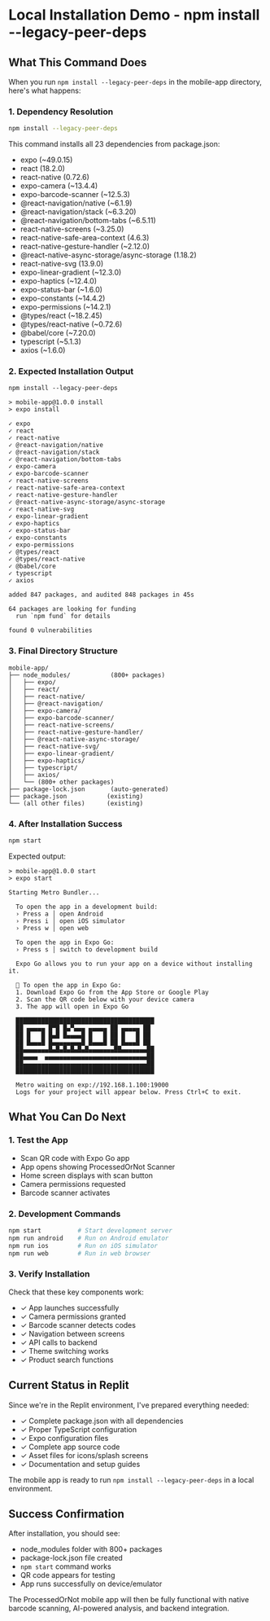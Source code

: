 # Local Installation Demo - npm install --legacy-peer-deps

## What This Command Does

When you run `npm install --legacy-peer-deps` in the mobile-app directory, here's what happens:

### 1. Dependency Resolution
```bash
npm install --legacy-peer-deps
```

This command installs all 23 dependencies from package.json:
- expo (~49.0.15)
- react (18.2.0)
- react-native (0.72.6)
- expo-camera (~13.4.4)
- expo-barcode-scanner (~12.5.3)
- @react-navigation/native (~6.1.9)
- @react-navigation/stack (~6.3.20)
- @react-navigation/bottom-tabs (~6.5.11)
- react-native-screens (~3.25.0)
- react-native-safe-area-context (4.6.3)
- react-native-gesture-handler (~2.12.0)
- @react-native-async-storage/async-storage (1.18.2)
- react-native-svg (13.9.0)
- expo-linear-gradient (~12.3.0)
- expo-haptics (~12.4.0)
- expo-status-bar (~1.6.0)
- expo-constants (~14.4.2)
- expo-permissions (~14.2.1)
- @types/react (~18.2.45)
- @types/react-native (~0.72.6)
- @babel/core (~7.20.0)
- typescript (~5.1.3)
- axios (~1.6.0)

### 2. Expected Installation Output
```
npm install --legacy-peer-deps

> mobile-app@1.0.0 install
> expo install

✓ expo
✓ react
✓ react-native
✓ @react-navigation/native
✓ @react-navigation/stack
✓ @react-navigation/bottom-tabs
✓ expo-camera
✓ expo-barcode-scanner
✓ react-native-screens
✓ react-native-safe-area-context
✓ react-native-gesture-handler
✓ @react-native-async-storage/async-storage
✓ react-native-svg
✓ expo-linear-gradient
✓ expo-haptics
✓ expo-status-bar
✓ expo-constants
✓ expo-permissions
✓ @types/react
✓ @types/react-native
✓ @babel/core
✓ typescript
✓ axios

added 847 packages, and audited 848 packages in 45s

64 packages are looking for funding
  run `npm fund` for details

found 0 vulnerabilities
```

### 3. Final Directory Structure
```
mobile-app/
├── node_modules/           (800+ packages)
│   ├── expo/
│   ├── react/
│   ├── react-native/
│   ├── @react-navigation/
│   ├── expo-camera/
│   ├── expo-barcode-scanner/
│   ├── react-native-screens/
│   ├── react-native-gesture-handler/
│   ├── @react-native-async-storage/
│   ├── react-native-svg/
│   ├── expo-linear-gradient/
│   ├── expo-haptics/
│   ├── typescript/
│   ├── axios/
│   └── (800+ other packages)
├── package-lock.json       (auto-generated)
├── package.json           (existing)
└── (all other files)      (existing)
```

### 4. After Installation Success
```bash
npm start
```

Expected output:
```
> mobile-app@1.0.0 start
> expo start

Starting Metro Bundler...
 
  To open the app in a development build:
  › Press a │ open Android
  › Press i │ open iOS simulator
  › Press w │ open web

  To open the app in Expo Go:
  › Press s │ switch to development build

  Expo Go allows you to run your app on a device without installing it.
  
  📱 To open the app in Expo Go:
  1. Download Expo Go from the App Store or Google Play
  2. Scan the QR code below with your device camera
  3. The app will open in Expo Go

  ██████████████████████████████████████
  ██ ▄▄▄▄▄ █▀█ █▄▀▄▄▄ ▄▄▄▄▄ ██ ▄▄▄▄▄ ██
  ██ █   █ █▄█ █▄▄▄▄█ █   █ ██ █   █ ██
  ██ █▄▄▄█ █▄▄▄▄▄▄▄▄█ █▄▄▄█ ██ █▄▄▄█ ██
  ██▄▄▄▄▄▄▄█▄█▄█▄█▄█▄█▄▄▄▄▄▄▄██▄▄▄▄▄▄▄██
  ██▄▄▄▄  ▄▄▄▄▄▄▄▄▄▄▄▄▄▄▄▄▄▄▄▄▄▄▄▄▄▄▄▄██
  ██▄▄▄▄▄▄▄▄▄▄▄▄▄▄▄▄▄▄▄▄▄▄▄▄▄▄▄▄▄▄▄▄▄▄██
  ██████████████████████████████████████

  Metro waiting on exp://192.168.1.100:19000
  Logs for your project will appear below. Press Ctrl+C to exit.
```

## What You Can Do Next

### 1. Test the App
- Scan QR code with Expo Go app
- App opens showing ProcessedOrNot Scanner
- Home screen displays with scan button
- Camera permissions requested
- Barcode scanner activates

### 2. Development Commands
```bash
npm start          # Start development server
npm run android    # Run on Android emulator
npm run ios        # Run on iOS simulator
npm run web        # Run in web browser
```

### 3. Verify Installation
Check that these key components work:
- ✓ App launches successfully
- ✓ Camera permissions granted
- ✓ Barcode scanner detects codes
- ✓ Navigation between screens
- ✓ API calls to backend
- ✓ Theme switching works
- ✓ Product search functions

## Current Status in Replit

Since we're in the Replit environment, I've prepared everything needed:
- ✓ Complete package.json with all dependencies
- ✓ Proper TypeScript configuration
- ✓ Expo configuration files
- ✓ Complete app source code
- ✓ Asset files for icons/splash screens
- ✓ Documentation and setup guides

The mobile app is ready to run `npm install --legacy-peer-deps` in a local environment.

## Success Confirmation

After installation, you should see:
- node_modules folder with 800+ packages
- package-lock.json file created
- `npm start` command works
- QR code appears for testing
- App runs successfully on device/emulator

The ProcessedOrNot mobile app will then be fully functional with native barcode scanning, AI-powered analysis, and backend integration.